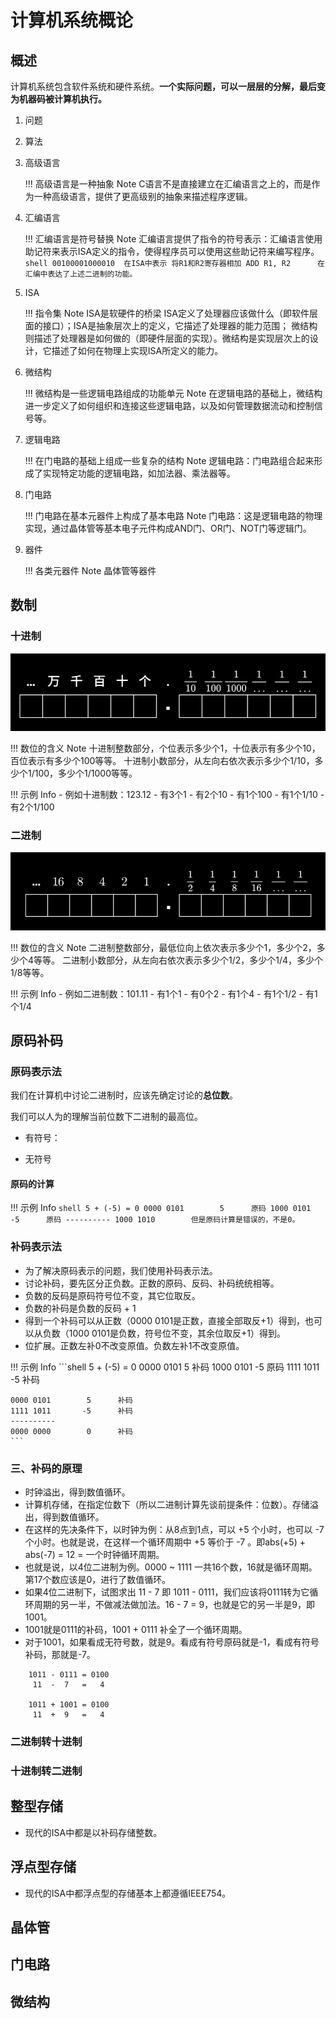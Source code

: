 # 计算机系统概论

## 概述

计算机系统包含软件系统和硬件系统。**一个实际问题，可以一层层的分解，最后变为机器码被计算机执行。**

1. 问题
2. 算法
3. 高级语言

    !!! 高级语言是一种抽象 Note
        C语言不是直接建立在汇编语言之上的，而是作为一种高级语言，提供了更高级别的抽象来描述程序逻辑。

4. 汇编语言

    !!! 汇编语言是符号替换 Note
        汇编语言提供了指令的符号表示：汇编语言使用助记符来表示ISA定义的指令，使得程序员可以使用这些助记符来编写程序。
        ```shell
        00100001000010  在ISA中表示 将R1和R2寄存器相加
        ADD R1, R2      在汇编中表达了上述二进制的功能。
        ```

5. ISA

    !!! 指令集 Note
        ISA是软硬件的桥梁
        ISA定义了处理器应该做什么（即软件层面的接口）；ISA是抽象层次上的定义，它描述了处理器的能力范围；
        微结构则描述了处理器是如何做的（即硬件层面的实现）。微结构是实现层次上的设计，它描述了如何在物理上实现ISA所定义的能力。

6. 微结构

    !!! 微结构是一些逻辑电路组成的功能单元 Note
        在逻辑电路的基础上，微结构进一步定义了如何组织和连接这些逻辑电路，以及如何管理数据流动和控制信号等。

7. 逻辑电路

    !!! 在门电路的基础上组成一些复杂的结构 Note
        逻辑电路：门电路组合起来形成了实现特定功能的逻辑电路，如加法器、乘法器等。

8. 门电路

    !!! 门电路在基本元器件上构成了基本电路 Note
        门电路：这是逻辑电路的物理实现，通过晶体管等基本电子元件构成AND门、OR门、NOT门等逻辑门。
    
9. 器件
    
    !!! 各类元器件 Note
        晶体管等器件

## 数制

### 十进制
![十进制各位含义](images/十进制各位含义.png)

!!! 数位的含义 Note
    十进制整数部分，个位表示多少个1，十位表示有多少个10，百位表示有多少个100等等。
    十进制小数部分，从左向右依次表示多少个1/10，多少个1/100，多少个1/1000等等。

!!! 示例 Info
    - 例如十进制数：123.12
        - 有3个1
        - 有2个10
        - 有1个100
        - 有1个1/10
        - 有2个1/100

### 二进制
![二进制各位含义](images/二进制各位含义.png)

!!! 数位的含义 Note
    二进制整数部分，最低位向上依次表示多少个1，多少个2，多少个4等等。
    二进制小数部分，从左向右依次表示多少个1/2，多少个1/4，多少个1/8等等。

!!! 示例 Info
    - 例如二进制数：101.11
        - 有1个1
        - 有0个2
        - 有1个4
        - 有1个1/2
        - 有1个1/4


## 原码补码

### 原码表示法

我们在计算机中讨论二进制时，应该先确定讨论的**总位数**。

我们可以人为的理解当前位数下二进制的最高位。

- 有符号：

- 无符号

#### 原码的计算

!!! 示例 Info
    ```shell
    5 + (-5) = 0
    0000 0101        5      原码
    1000 0101       -5      原码
    ----------
    1000 1010        但是原码计算是错误的，不是0。
    ```

### 补码表示法
- 为了解决原码表示的问题，我们使用补码表示法。
- 讨论补码，要先区分正负数。正数的原码、反码、补码统统相等。
- 负数的反码是原码符号位不变，其它位取反。
- 负数的补码是负数的反码 + 1
- 得到一个补码可以从正数（0000 0101是正数，直接全部取反+1）得到，也可以从负数（1000 0101是负数，符号位不变，其余位取反+1）得到。
- 位扩展。正数左补0不改变原值。负数左补1不改变原值。

!!! 示例 Info
    ```shell
    5 + (-5) = 0
    0000 0101        5      补码
    1000 0101       -5      原码
    1111 1011       -5      补码


    0000 0101        5      补码
    1111 1011       -5      补码
    ----------
    0000 0000        0      补码
    ```

### 三、补码的原理
- 时钟溢出，得到数值循环。
- 计算机存储，在指定位数下（所以二进制计算先谈前提条件：位数）。存储溢出，得到数值循环。
- 在这样的先决条件下，以时钟为例：从8点到1点，可以 +5 个小时，也可以 -7 个小时。也就是说，在这样一个循环周期中 +5 等价于 -7 。即abs(+5) + abs(-7) = 12 = 一个时钟循环周期。
- 也就是说，以4位二进制为例。0000 ~ 1111 一共16个数，16就是循环周期。第17个数应该是0，进行了数值循环。
- 如果4位二进制下，试图求出 11 - 7 即 1011 - 0111，我们应该将0111转为它循环周期的另一半，不做减法做加法。16 - 7 = 9，也就是它的另一半是9，即1001。
- 1001就是0111的补码，1001 + 0111 补全了一个循环周期。
- 对于1001，如果看成无符号数，就是9。看成有符号原码就是-1，看成有符号补码，那就是-7。
```
    1011 - 0111 = 0100
     11  -  7   =   4

    1011 + 1001 = 0100
     11  +  9   =   4
```
<!-- - 补码 ![补码](./Images/进制/补码.png) -->

### 二进制转十进制


### 十进制转二进制

## 整型存储
- 现代的ISA中都是以补码存储整数。

## 浮点型存储
- 现代的ISA中都浮点型的存储基本上都遵循IEEE754。

## 晶体管

## 门电路

## 微结构

